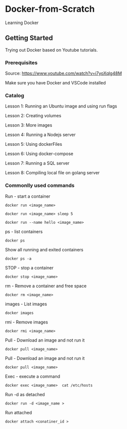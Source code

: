 # Docker-from-Scratch
Learning Docker

## Getting Started

Trying out Docker based on Youtube tutorials.

### Prerequisites

Source: https://www.youtube.com/watch?v=i7yoXqlg48M

Make sure you have Docker and VSCode installed


### Catalog

Lesson 1: Running an Ubuntu image and using run flags

Lesson 2: Creating volumes

Lesson 3: More images

Lesson 4: Running a Nodejs server

Lesson 5: Using dockerFiles

Lesson 6: Using docker-compose

Lesson 7: Running a SQL server

Lesson 8: Compiling local file on golang server


### Commonlly used  commands

Run - start a container
````
docker run <image_name>
````
````
docker run <image_name> sleep 5
````
````
docker run --name hello <image_name> 
````
ps - list containers
````
docker ps
````

Show all running and exited containers
````
docker ps -a
````

STOP - stop a container
````
docker stop <image_name>
````

rm - Remove a container and free space
````
docker rm <image_name>
````

images - List images
````
docker images
````

rmi - Remove images
````
docker rmi <image_name>
````

Pull - Download an image and not run it
````
docker pull <image_name>
````

Pull - Download an image and not run it
````
docker pull <image_name>
````

Exec - execute a command
````
docker exec <image_name>  cat /etc/hosts
````

Run -d as detached
````
docker run -d <image_name >
````

Run  attached
````
docker attach <conatiner_id >
````